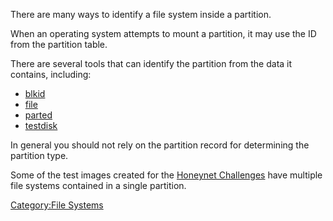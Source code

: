 There are many ways to identify a file system inside a partition.

When an operating system attempts to mount a partition, it may use the
ID from the partition table.

There are several tools that can identify the partition from the data it
contains, including:

- [blkid](blkid "wikilink")
- [file](file "wikilink")
- [parted](parted "wikilink")
- [testdisk](testdisk "wikilink")

In general you should not rely on the partition record for determining
the partition type.

Some of the test images created for the [Honeynet
Challenges](http://wiki.sleuthkit.org/index.php?title=Case_Studies) have
multiple file systems contained in a single partition.

[Category:File Systems](Category:File_Systems "wikilink")